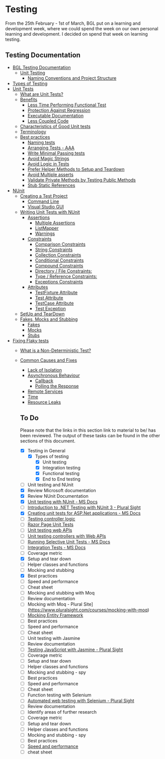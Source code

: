# Testing
From the 25th February - 1st of March, BGL put on a learning and development week, where we could spend the week on our own personal learning and development. I decided on spend that week on learning testing.

## Testing Documentation
* [BGL Testing Documentation](http://confluence.bglgroup.net/pages/viewpage.action?pageId=38914119)
  * [Unit Testing](http://confluence.bglgroup.net/display/TE/Unit+Testing)
    + [Naming Conventions and Project Structure](http://confluence.bglgroup.net/display/TE/Unit+Testing#UnitTesting-NamingConventionandProjectStructure)
* [Types of Testing](/Notes/testing-types.md)
* [Unit Tests](/Notes/Unit-Tests.md)
  * [What are Unit Tests?](/Notes/Unit-Tests.md#what-are-unit-tests-)
  * [Benefits](/Notes/Unit-Tests.md#benefits)
    + [Less Time Performing Functional Test](/Notes/Unit-Tests.md#less-time-performing-functional-test)
    + [Protection Against Regression](/Notes/Unit-Tests.md#protection-against-regression)
    + [Executable Documentation](/Notes/Unit-Tests.md#executable-documentation)
    + [Less Coupled Code](/Notes/Unit-Tests.md#less-coupled-code)
  * [Characteristics of Good Unit tests](/Notes/Unit-Tests.md#characteristics-of-good-unit-tests)
  * [Terminology](/Notes/Unit-Tests.md#terminology)
  * [Best practices](/Notes/Unit-Tests.md#best-practices)
    + [Naming tests](/Notes/Unit-Tests.md#naming-tests)
    + [Arranging Tests - AAA](/Notes/Unit-Tests.md#arranging-tests---aaa)
    + [Write Minimal Passing tests](/Notes/Unit-Tests.md#write-minimal-passing-tests)
    + [Avoid Magic Strings](/Notes/Unit-Tests.md#avoid-magic-strings)
    + [Avoid Logic in Tests](/Notes/Unit-Tests.md#avoid-logic-in-tests)
    + [Prefer Helper Methods to Setup and Teardown](/Notes/Unit-Tests.md#prefer-helper-methods-to-setup-and-teardown)
    + [Avoid Multiple asserts](/Notes/Unit-Tests.md#avoid-multiple-asserts)
    + [Validate Private Methods by Testing Public Methods](#validate-private-methods-by-testing-public-methods)
    + [Stub Static References](#stub-static-references)
* [NUnit](/Notes/NUnit.md)
  * [Creating a Test Project](/Notes/NUnit.md#creating-a-test-project)
    + [Command Line](/Notes/NUnit.md#command-line)
    + [Visual Studio GUI](/Notes/NUnit.md#visual-studio-gui)
  * [Writing Unit Tests with NUnit](/Notes/NUnit.md#writing-unit-tests-with-nunit)
    + [Assertions](/Notes/NUnit.md#assertions)
      - [Multiple Assertions](/Notes/NUnit.md#multiple-assertions)
      - [ListMapper](/Notes/NUnit.md#listmapper)
      - [Warnings](/Notes/NUnit.md#warnings)
    + [Constraints](/Notes/NUnit.md#constraints)
      - [Comparison Constraints](/Notes/NUnit.md#comparison-constraints)
      - [String Constraints](/Notes/NUnit.md#string-constraints)
      - [Collection Constraints](/Notes/NUnit.md#collection-constraints)
      - [Conditional Constraints](/Notes/NUnit.md#conditional-constraints)
      - [Compound Constraints](/Notes/NUnit.md#compound-constraints)
      - [Directory / File Constraints:](/Notes/NUnit.md#directory---file-constraints-)
      - [Type / Reference Constraints:](/Notes/NUnit.md#type---reference-constraints-)
      - [Exceptions Constraints](/Notes/NUnit.md#exceptions-constraints)
    + [Attributes](/Notes/NUnit.md#attributes)
      - [TestFixture Attribute](/Notes/NUnit.md#testfixture-attribute)
      - [Test Attribute](/Notes/NUnit.md#test-attribute)
      - [TestCase Attribute](/Notes/NUnit.md#testcase-attribute)
      - [Test Exception](/Notes/NUnit.md#test-exception)
  * [SetUp and TearDown](/Notes/NUnit.md#setup-and-teardown)
  * [Fakes, Mocks and Stubbing](/Notes/NUnit.md#fakes--mocks-and-stubbing)
    + [Fakes](/Notes/NUnit.md#fakes)
    + [Mocks](/Notes/NUnit.md#mocks)
    + [Stubs](/Notes/NUnit.md#stubs)
* [Fixing Flaky tests](/Notes/Non-Deterministic-Tests.md)
  * [What is a Non-Deterministic Test?](/Notes/Non-Deterministic-Tests.md#what-is-a-non-deterministic-test-)
  * [Common Causes and Fixes](/Notes/Non-Deterministic-Tests.md#common-causes-and-fixes)
    + [Lack of Isolation](/Notes/Non-Deterministic-Tests.md#lack-of-isolation)
    + [Asynchronous Behaviour](/Notes/Non-Deterministic-Tests.md#asynchronous-behaviour)
      - [Callback](/Notes/Non-Deterministic-Tests.md#callback)
      - [Polling the Response](/Notes/Non-Deterministic-Tests.md#polling-the-response)
    + [Remote Services](/Notes/Non-Deterministic-Tests.md#remote-services)
    + [Time](/Notes/Non-Deterministic-Tests.md#time)
    + [Resource Leaks](/Notes/Non-Deterministic-Tests.md#resource-leaks)

    ## To Do
    Please note that the links in this section link to material to be/ has been reviewed. The output of these tasks can be found in the other sections of this document.

    - [x] Testing in General
      - [x] Types of testing
        - [x] Unit testing
        - [x] Integration testing
        - [x] Functional testing
        - [x] End to End testing
    - [ ] Unit testing and NUnit
     - [x] Review Microsoft documentation
     - [x] Review NUnit Documentation
     - [x] [Unit testing with NUnit - MS Docs](https://docs.microsoft.com/en-gb/dotnet/core/testing/unit-testing-with-nunit?view=aspnetcore-2.2)
     - [ ] [Introduction to .NET Testing with NUnit 3 - Plural Sight](https://www.pluralsight.com/courses/nunit-3-dotnet-testing-introduction)
     - [x] [Creating unit tests for ASP.Net applications - MS Docs](https://docs.microsoft.com/en-us/aspnet/mvc/overview/older-versions-1/unit-testing/creating-unit-tests-for-asp-net-mvc-applications-cs )
     - [ ] [Testing controller logic](https://docs.microsoft.com/en-gb/aspnet/core/mvc/controllers/testing?view=aspnetcore-2.2)
     - [ ] [Razor Page Unit Tests](https://docs.microsoft.com/en-gb/aspnet/core/test/razor-pages-tests?view=aspnetcore-2.2)
     - [ ] [Unit testing web APIs](https://docs.microsoft.com/en-us/aspnet/web-api/overview/testing-and-debugging/unit-testing-with-aspnet-web-api)
     - [ ] [Unit testing controllers with Web APIs](https://docs.microsoft.com/en-us/aspnet/web-api/overview/testing-and-debugging/unit-testing-controllers-in-web-api)
     - [ ] [Running Selective Unit Tests - MS Docs](https://docs.microsoft.com/en-gb/dotnet/core/testing/selective-unit-tests?view=aspnetcore-2.2)
     - [ ] [Integration Tests - MS Docs](https://docs.microsoft.com/en-gb/aspnet/core/test/integration-tests?view=aspnetcore-2.2)
     - [ ] Coverage metric
     - [x] Setup and tear down
     - [ ] Helper classes and functions
     - [ ] Mocking and stubbing
     - [x] Best practices
     - [ ] Speed and performance
     - [ ] Cheat sheet
    - [ ] Mocking and stubbing with Moq
     - [ ] Review documentation
     - [ ] Mocking with Moq - Plural Site](https://www.pluralsight.com/courses/mocking-with-moq)
     - [ ] [Mocking Entity Framework](https://docs.microsoft.com/en-us/aspnet/web-api/overview/testing-and-debugging/unit-testing-controllers-in-web-api)
     - [ ] Best practices
     - [ ] Speed and performance
     - [ ] Cheat sheet
    - [ ] Unit testing with Jasmine
     - [ ] Review documentation
     - [ ] [Testing JavaScript with Jasmine - Plural Sight ](https://www.pluralsight.com/courses/javascript-jasmine-typescript)
     - [ ] Coverage metric
     - [ ] Setup and tear down
     - [ ] Helper classes and functions
     - [ ] Mocking and stubbing - spy
     - [ ] Best practices
     - [ ] Speed and performance
     - [ ] Cheat sheet
    - [ ] Function testing with Selenium
     - [ ] [Automated web testing with Selenium - Plural Sight](https://www.pluralsight.com/courses/selenium)
     - [ ] Review documentation
     - [ ] Identify areas of further research
     - [ ] Coverage metric
     - [ ] Setup and tear down
     - [ ] Helper classes and functions
     - [ ] Mocking and stubbing - spy
     - [ ] Best practices
     - [ ] [Speed and performance](https://seleniumjava.com/2015/12/12/how-to-make-selenium-webdriver-scripts-faster/)
     - [ ] cheat sheet
